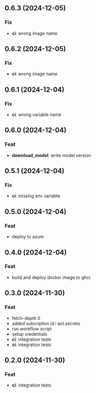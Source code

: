 ## 0.6.3 (2024-12-05)

### Fix

- **ci**: wrong image name

## 0.6.2 (2024-12-05)

### Fix

- **ci**: wrong image name

## 0.6.1 (2024-12-04)

### Fix

- **ci**: wrong variable name

## 0.6.0 (2024-12-04)

### Feat

- **download_model**: write model version

## 0.5.1 (2024-12-04)

### Fix

- **ci**: missing env variable

## 0.5.0 (2024-12-04)

### Feat

- deploy to azure

## 0.4.0 (2024-12-04)

### Feat

- build and deploy docker image to ghcr

## 0.3.0 (2024-11-30)

### Feat

- fetch-depth 0
- added subcription id i act.secrets
- run workflow script
- setup credentials
- **ci**: integration tests
- **ci**: integration tests

## 0.2.0 (2024-11-30)

### Feat

- **ci**: integration tests
